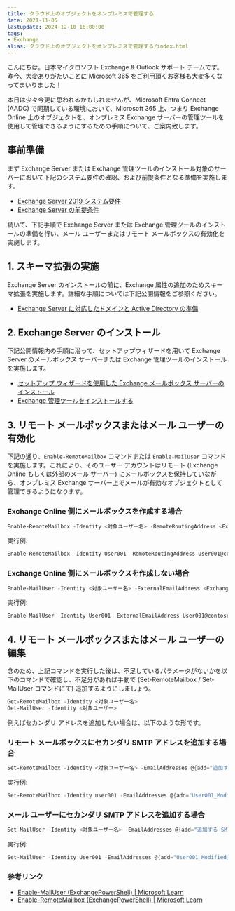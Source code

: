 ```yaml
---
title: クラウド上のオブジェクトをオンプレミスで管理する
date: 2021-11-05
lastupdate: 2024-12-10 16:00:00
tags: 
- Exchange
alias: クラウド上のオブジェクトをオンプレミスで管理する/index.html
---
```


こんにちは。日本マイクロソフト Exchange & Outlook サポート チームです。昨今、大変ありがたいことに Microsoft 365 をご利用頂くお客様も大変多くなってまいりました！

本日は少々今更に思われるかもしれませんが、Microsoft Entra Connect (AADC) で同期している環境において、Microsoft 365 上、つまり Exchange Online 上のオブジェクトを、オンプレミス Exchange サーバーの管理ツールを使用して管理できるようにするための手順について、ご案内致します。

## 事前準備

まず Exchange Server または Exchange 管理ツールのインストール対象のサーバーにおいて下記のシステム要件の確認、および前提条件となる準備を実施します。

- [Exchange Server 2019 システム要件](https://learn.microsoft.com/exchange/plan-and-deploy/system-requirements?view=exchserver-2019)
- [Exchange Server の前提条件](https://learn.microsoft.com/exchange/plan-and-deploy/prerequisites?view=exchserver-2019)


続いて、下記手順で Exchange Server または Exchange 管理ツールのインストールの準備を行い、メール ユーザーまたはリモート メールボックスの有効化を実施します。

## 1. スキーマ拡張の実施

Exchange Server のインストールの前に、Exchange 属性の追加のためスキーマ拡張を実施します。詳細な手順については下記公開情報をご参照ください。

- [Exchange Server に対応したドメインと Active Directory の準備](https://learn.microsoft.com/exchange/plan-and-deploy/prepare-ad-and-domains?view=exchserver-2019)

## 2. Exchange Server のインストール

下記公開情報内の手順に沿って、セットアップウィザードを用いて Exchange Server のメールボックス サーバーまたは Exchange 管理ツールのインストールを実施します。

- [セットアップ ウィザードを使用した Exchange メールボックス サーバーのインストール](https://learn.microsoft.com/exchange/plan-and-deploy/deploy-new-installations/install-mailbox-role?view=exchserver-2019)
- [Exchange 管理ツールをインストールする](https://learn.microsoft.com/exchange/plan-and-deploy/post-installation-tasks/install-management-tools?view=exchserver-2019)

## 3. リモート メールボックスまたはメール ユーザーの有効化

下記の通り、`Enable-RemoteMailbox` コマンドまたは `Enable-MailUser` コマンドを実施します。これにより、そのユーザー アカウントはリモート (Exchange Online もしくは外部のメール サーバー) にメールボックスを保持していながら、オンプレミス Exchange サーバー上でメールが有効なオブジェクトとして管理できるようになります。

### Exchange Online 側にメールボックスを作成する場合

```PowerShell
Enable-RemoteMailbox -Identity <対象ユーザー名> -RemoteRoutingAddress <Exchange Online でプライマリ アドレスとして使用する SMTP アドレス>
```

実行例:

```PowerShell
Enable-RemoteMailbox -Identity User001 -RemoteRoutingAddress User001@contoso.com
```

### Exchange Online 側にメールボックスを作成しない場合

```PowerShell
Enable-MailUser -Identity <対象ユーザー名> -ExternalEmailAddress <Exchange Online でプライマリ アドレスとして使用する SMTP アドレス>
```

実行例:

```PowerShell
Enable-MailUser -Identity User001 -ExternalEmailAddress User001@contoso.com
```

## 4. リモート メールボックスまたはメール ユーザーの編集

念のため、上記コマンドを実行した後は、不足しているパラメータがないかを以下のコマンドで確認し、不足分があれば手動で (Set-RemoteMailbox / Set-MailUser コマンドにて) 追加するようにしましょう。

```PowerShell
Get-RemoteMailbox -Identity <対象ユーザー名>
Get-MailUser -Identity <対象ユーザー>
```

例えばセカンダリ アドレスを追加したい場合は、以下のような形です。

### リモート メールボックスにセカンダリ SMTP アドレスを追加する場合

```PowerShell
Set-RemoteMailbox -Identity <対象ユーザー名> -EmailAddresses @{add="追加する SMTP アドレス"}
```

実行例:

```PowerShell
Set-RemoteMailbox -Identity user001 -EmailAddresses @{add="User001_Modified@contoso.com"}
```

### メール ユーザーにセカンダリ SMTP アドレスを追加する場合

```PowerShell
Set-MailUser -Identity <対象ユーザー名> -EmailAddresses @{add="追加する SMTP アドレス"}
```

実行例:

```PowerShell
Set-MailUser -Identity User001 -EmailAddresses @{add="User001_Modified@contoso.com"}
```

### 参考リンク

- [Enable-MailUser (ExchangePowerShell) | Microsoft Learn](https://learn.microsoft.com/powershell/module/exchange/enable-mailuser?view=exchange-ps)
- [Enable-RemoteMailbox (ExchangePowerShell) | Microsoft Learn](https://learn.microsoft.com/powershell/module/exchange/enable-remotemailbox?view=exchange-ps)
